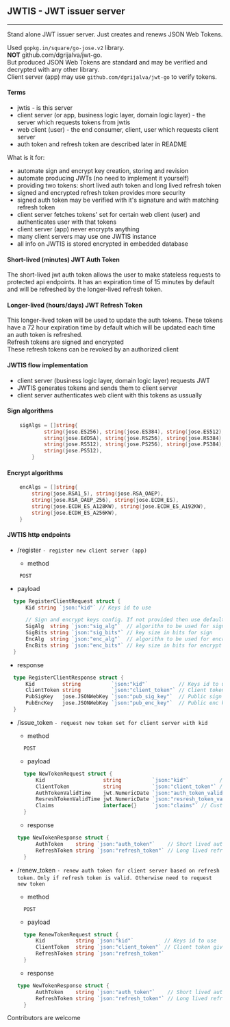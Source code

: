 ## JWTIS - JWT issuer server

---

Stand alone JWT issuer server. Just creates and renews JSON Web Tokens.

Used `gopkg.in/square/go-jose.v2` library.  
**NOT** github.com/dgrijalva/jwt-go.  
But produced JSON Web Tokens are standard and may be verified and decrypted with any other library.  
Client server (app) may use `github.com/dgrijalva/jwt-go` to verify tokens.

#### Terms

- jwtis - is this server
- client server (or app, business logic layer, domain logic layer) - the server which requests tokens from jwtis
- web client (user) - the end consumer, client, user which requests client server
- auth token and refresh token are described later in README

What is it for:

- automate sign and encrypt key creation, storing and revision
- automate producing JWTs (no need to implement it yourself)
- providing two tokens: short lived auth token and long lived refresh token
- signed and encrypted refresh token provides more security
- signed auth token may be verified with it's signature and with matching refresh token
- client server fetches tokens' set for certain web client (user) and authenticates user with that tokens
- client server (app) never encrypts anything
- many client servers may use one JWTIS instance
- all info on JWTIS is stored encrypted in embedded database

#### Short-lived (minutes) JWT Auth Token

The short-lived jwt auth token allows the user to make stateless requests to protected api endpoints. It has an expiration time of 15 minutes by default and will be refreshed by the longer-lived refresh token.

#### Longer-lived (hours/days) JWT Refresh Token

This longer-lived token will be used to update the auth tokens. These tokens have a 72 hour expiration time by default which will be updated each time an auth token is refreshed.  
Refresh tokens are signed and encrypted  
These refresh tokens can be revoked by an authorized client

#### JWTIS flow implementation

- client server (business logic layer, domain logic layer) requests JWT
- JWTIS generates tokens and sends them to client server
- client server authenticates web client with this tokens as ussually

#### Sign algorithms

```go
    sigAlgs = []string{
            string(jose.ES256), string(jose.ES384), string(jose.ES512),
            string(jose.EdDSA), string(jose.RS256), string(jose.RS384),
            string(jose.RS512), string(jose.PS256), string(jose.PS384),
            string(jose.PS512),
        }
```

#### Encrypt algorithms

```go
    encAlgs = []string{
    	string(jose.RSA1_5), string(jose.RSA_OAEP),
    	string(jose.RSA_OAEP_256), string(jose.ECDH_ES),
    	string(jose.ECDH_ES_A128KW), string(jose.ECDH_ES_A192KW),
    	string(jose.ECDH_ES_A256KW),
    }
```

#### JWTIS http endpoints

- /register
  `- register new client server (app)`

  - method

```
    POST
```

- payload

```go
  type RegisterClientRequest struct {
      Kid string `json:"kid"` // Keys id to use

      // Sign and encrypt keys config. If not provided then use default JWTIS values
      SigAlg  string `json:"sig_alg"`  // algorithn to be used for sign
      SigBits string `json:"sig_bits"` // key size in bits for sign
      EncAlg  string `json:"enc_alg"`  // algorithn to be used for encrypt
      EncBits string `json:"enc_bits"` // key size in bits for encrypt
  }
```

- response

```go
  type RegisterClientResponse struct {
      Kid         string          `json:"kid"`          // Keys id to use
      ClientToken string          `json:"client_token"` // Client token given after registration
      PubSigKey   jose.JSONWebKey `json:"pub_sig_key"`  // Public sign key to verify AuthTokens
      PubEncKey   jose.JSONWebKey `json:"pub_enc_key"`  // Public enc key to decrypt RefreshTokens
  }
```

- /issue_token
  `- request new token set for client server with kid`

  - method

  ```
    POST
  ```

  - payload

  ```go
    type NewTokenRequest struct {
        Kid                   string          `json:"kid"`          // Keys id to use
        ClientToken           string          `json:"client_token"` // Client token given after registration
        AuthTokenValidTime    jwt.NumericDate `json:"auth_token_valid_time"`
        ResreshTokenValidTime jwt.NumericDate `json:"resresh_token_valid_time"`
        Claims                interface{}     `json:"claims"` // Custom claims
    }
  ```

  - response

  ```go
  type NewTokenResponse struct {
        AuthToken    string `json:"auth_token"`    // Short lived auth token
        RefreshToken string `json:"refresh_token"` // Long lived refresh token
    }
  ```

- /renew_token
  `- renew auth token for client server based on refresh token.`
  `Only if refresh token is valid. Otherwise need to request new token`

  - method

  ```
    POST
  ```

  - payload

  ```go
    type RenewTokenRequest struct {
        Kid          string `json:"kid"`          // Keys id to use
        ClientToken  string `json:"client_token"` // Client token given after registration
        RefreshToken string `json:"refresh_token"`
    }
  ```

  - response

  ```go
  type NewTokenResponse struct {
        AuthToken    string `json:"auth_token"`    // Short lived auth token
        RefreshToken string `json:"refresh_token"` // Long lived refresh token
    }
  ```

Contributors are welcome

```

```
